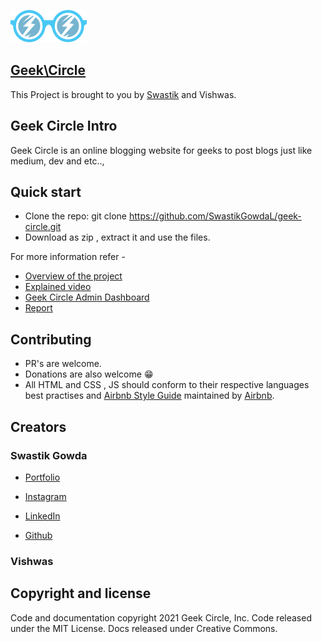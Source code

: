 ![](https://github.com/SwastikGowdaL/geek-circle/blob/main/public/assets/img/logo.png?raw=true)
## [Geek\Circle](https://geek-circle.glitch.me/index)
This Project is brought to you by [Swastik](https://swastikgowdal.github.io/SwastikGowda-Portfolio/) and Vishwas.

## Geek Circle Intro

Geek Circle is an online blogging website for geeks to post blogs just like medium, dev and etc..,

## Quick start

* Clone the repo: git clone https://github.com/SwastikGowdaL/geek-circle.git
* Download as zip , extract it and use the files.

For more information refer -
* [Overview of the project](https://www.instagram.com/tv/CPxrY-sAdl1/?utm_source=ig_web_copy_link)
* [Explained video](https://www.facebook.com/100002915696511/videos/4059460257494457/)
* [Geek Circle Admin Dashboard](https://app.appsmith.com/applications/60c4ebd03535574772b64031/pages/60c4ebd03535574772b64033) 
* [Report](#)


## Contributing

* PR's are welcome.
* Donations are also welcome 😁
* All HTML and CSS , JS should conform to their respective languages best practises and [Airbnb Style Guide](https://github.com/airbnb/javascript) maintained by [Airbnb](https://github.com/airbnb/javascript).


## Creators

### Swastik Gowda

* [Portfolio](https://swastikgowdal.github.io/SwastikGowda-Portfolio/)

* [Instagram](https://www.instagram.com/coder_rna/)

* [LinkedIn](https://www.linkedin.com/in/swastik-gowda-l-06972a18a/)
* [Github](https://github.com/SwastikGowdaL)


### Vishwas

## Copyright and license

Code and documentation copyright 2021  Geek Circle, Inc. Code released under the MIT License. Docs released under Creative Commons.

